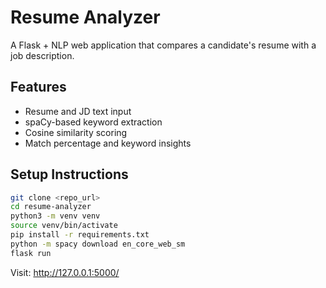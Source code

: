 # Resume Analyzer

A Flask + NLP web application that compares a candidate's resume with a job description.

## Features
- Resume and JD text input
- spaCy-based keyword extraction
- Cosine similarity scoring
- Match percentage and keyword insights

## Setup Instructions
```bash
git clone <repo_url>
cd resume-analyzer
python3 -m venv venv
source venv/bin/activate
pip install -r requirements.txt
python -m spacy download en_core_web_sm
flask run
```

Visit: http://127.0.0.1:5000/
